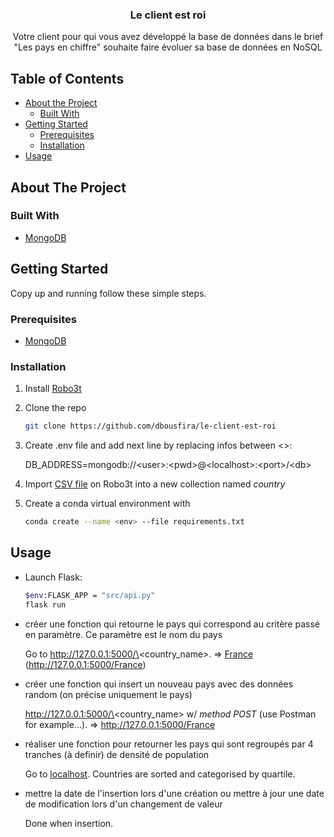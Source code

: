 <p align="center">
  <h3 align="center">Le client est roi</h3>

  <p align="center">Votre client pour qui vous avez développé la base de données dans le brief "Les pays en chiffre" souhaite faire évoluer sa base de données en NoSQL</p>
</p>

<!-- TABLE OF CONTENTS -->
## Table of Contents

* [About the Project](#about-the-project)
  * [Built With](#built-with)
* [Getting Started](#getting-started)
  * [Prerequisites](#prerequisites)
  * [Installation](#installation)
* [Usage](#usage)

<!-- ABOUT THE PROJECT -->
## About The Project

### Built With

* [MongoDB](https://www.mongodb.com/)

<!-- GETTING STARTED -->
## Getting Started

Copy up and running follow these simple steps.

### Prerequisites

* [MongoDB](https://www.mongodb.com/)

### Installation

1. Install [Robo3t](https://robomongo.org/)

2. Clone the repo

    ```sh
    git clone https://github.com/dbousfira/le-client-est-roi
    ```

3. Create .env file and add next line by replacing infos between <>:

    DB_ADDRESS=mongodb://\<user\>:\<pwd\>@\<localhost\>:\<port\>/\<db\>

4. Import [CSV file](https://github.com/dbousfira/le-client-est-roi/blob/main/data/country.csv) on Robo3t into a new collection named *country*

5. Create a conda virtual environment with

    ```sh
    conda create --name <env> --file requirements.txt
    ```

<!-- USAGE EXAMPLES -->
## Usage

* Launch Flask:

    ```sh
    $env:FLASK_APP = "src/api.py"
    flask run
    ```

* créer une fonction qui retourne le pays qui correspond au critère passé en paramètre. Ce paramètre est le nom du pays

    Go to http://127.0.0.1:5000/\<country_name\>.
    => [France](http://127.0.0.1:5000/France) (http://127.0.0.1:5000/France)

* créer une fonction qui insert un nouveau pays avec des données random (on précise uniquement le pays)

    http://127.0.0.1:5000/\<country_name\> w/ *method POST* (use Postman for example...).
    => http://127.0.0.1:5000/France

* réaliser une fonction pour retourner les pays qui sont regroupés par 4 tranches (à definir) de densité de population

    Go to [localhost](http://127.0.0.1:5000/).
    Countries are sorted and categorised by quartile.

* mettre la date de l'insertion lors d'une création ou mettre à jour une date de modification lors d'un changement de valeur

    Done when insertion.
